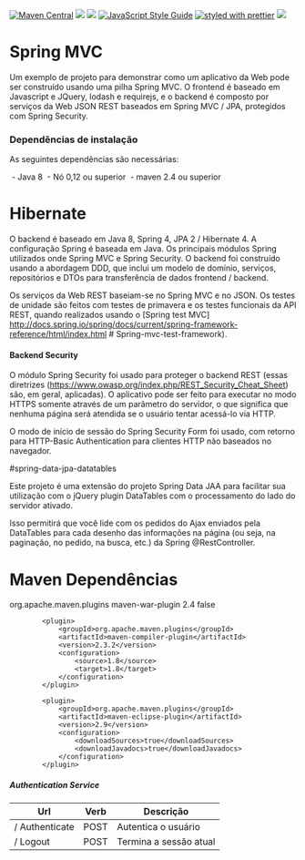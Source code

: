 [![Maven Central](https://maven-badges.herokuapp.com/maven-central/com.github.darrachequesne/spring-data-jpa-datatables/badge.svg)](https://maven-badges.herokuapp.com/maven-central/com.github.darrachequesne/spring-data-jpa-datatables)
[![](https://travis-ci.org/typicode/json-server.svg?branch=master)](https://travis-ci.org/typicode/json-server) 
[![](https://badge.fury.io/js/json-server.svg)](http://badge.fury.io/js/json-server) 
[![JavaScript Style Guide](https://img.shields.io/badge/code_style-standard-brightgreen.svg)](https://standardjs.com) 
[![styled with prettier](https://img.shields.io/badge/styled_with-prettier-ff69b4.svg)](https://github.com/prettier/prettier) 
[![](https://badges.gitter.im/Join%20Chat.svg)](https://gitter.im/typicode/json-server?utm_source=badge&utm_medium=badge&utm_campaign=pr-badge&utm_content=badge)



# Spring MVC 

Um exemplo de projeto para demonstrar como um aplicativo da Web pode ser construído usando uma pilha Spring MVC. O frontend é baseado em Javascript e JQuery, lodash e requirejs, e o backend é composto por serviços da Web JSON REST baseados em Spring MVC / JPA, protegidos com Spring Security. 

### Dependências de instalação ###

As seguintes dependências são necessárias:

 - Java 8
 - Nó 0,12 ou superior
 - maven 2.4 ou superior


# Hibernate

O backend é baseado em Java 8, Spring 4, JPA 2 / Hibernate 4. A configuração Spring é baseada em Java. Os principais módulos Spring utilizados onde Spring MVC e Spring Security. O backend foi construído usando a abordagem DDD, que inclui um modelo de domínio, serviços, repositórios e DTOs para transferência de dados frontend / backend.

Os serviços da Web REST baseiam-se no Spring MVC e no JSON. Os testes de unidade são feitos com testes de primavera e os testes funcionais da API REST, quando realizados usando o [Spring test MVC] http://docs.spring.io/spring/docs/current/spring-framework-reference/html/index.html # Spring-mvc-test-framework).

#### Backend Security ####

O módulo Spring Security foi usado para proteger o backend REST (essas diretrizes (https://www.owasp.org/index.php/REST_Security_Cheat_Sheet) são, em geral, aplicadas). O aplicativo pode ser feito para executar no modo HTTPS somente através de um parâmetro do servidor, o que significa que nenhuma página será atendida se o usuário tentar acessá-lo via HTTP.

O modo de início de sessão do Spring Security Form foi usado, com retorno para HTTP-Basic Authentication para clientes HTTP não baseados no navegador. 


#spring-data-jpa-datatables

Este projeto é uma extensão do projeto Spring Data JAA para facilitar sua utilização com o jQuery plugin DataTables com o processamento do lado do servidor ativado.

Isso permitirá que você lide com os pedidos do Ajax enviados pela DataTables para cada desenho das informações na página (ou seja, na paginação, no pedido, na busca, etc.) da Spring @RestController.

# Maven Dependências

<plugins>
			<plugin>
				<groupId>org.apache.maven.plugins</groupId>
				<artifactId>maven-war-plugin</artifactId>
				<version>2.4</version>
				<configuration>
					<failOnMissingWebXml>false</failOnMissingWebXml>
				</configuration>
			</plugin>
		
			<plugin>
				<groupId>org.apache.maven.plugins</groupId>
				<artifactId>maven-compiler-plugin</artifactId>
				<version>2.3.2</version>
				<configuration>
					<source>1.8</source>
					<target>1.8</target>
				</configuration>
			</plugin>
			
			<plugin>
				<groupId>org.apache.maven.plugins</groupId>
				<artifactId>maven-eclipse-plugin</artifactId>
				<version>2.9</version>
				<configuration>
					<downloadSources>true</downloadSources>
					<downloadJavadocs>true</downloadJavadocs>
				</configuration>
			</plugin>
			



##### Authentication Service #####

Url | Verb | Descrição
-------------- | ------------- | -------------
/ Authenticate | POST | Autentica o usuário
/ Logout | POST | Termina a sessão atual

